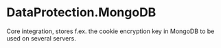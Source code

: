 # DataProtection.MongoDB
Core integration, stores f.ex. the cookie encryption key in MongoDB to be used on several servers.
